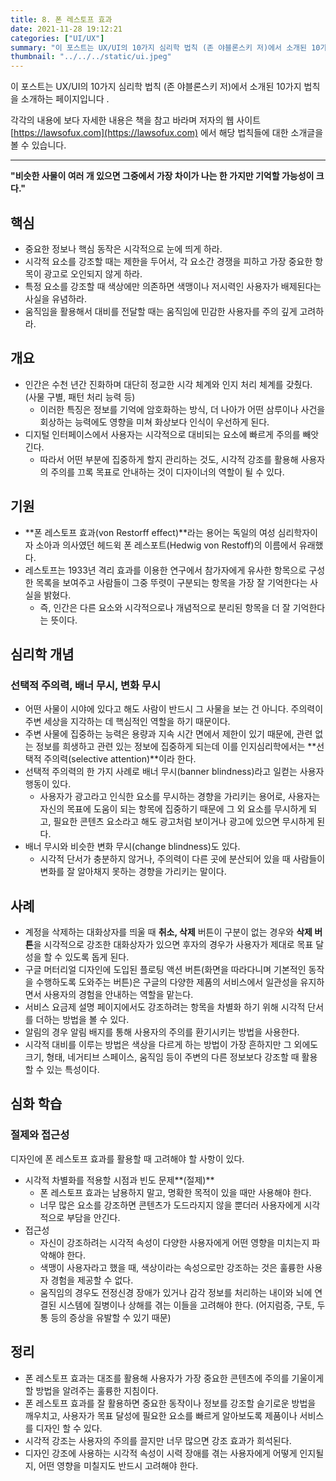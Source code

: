 ```yaml
---
title: 8. 폰 레스토프 효과
date: 2021-11-28 19:12:21
categories: ["UI/UX"]
summary: "이 포스트는 UX/UI의 10가지 심리학 법칙 (존 야블론스키 저)에서 소개된 10가지 법칙을 소개하는 페이지입니다."
thumbnail: "../../../static/ui.jpeg"
---
```


이 포스트는 UX/UI의 10가지 심리학 법칙 (존 야블론스키 저)에서 소개된 10가지 법칙을 소개하는 페이지입니다 .

각각의 내용에 보다 자세한 내용은 책을 참고 바라며 저자의 웹 사이트 [https://lawsofux.com](https://lawsofux.com) 에서 해당 법칙들에 대한 소개글을 볼 수 있습니다.

---

**"비슷한 사물이 여러 개 있으면 그중에서 가장 차이가 나는 한 가지만 기억할 가능성이 크다."**

## 핵심

- 중요한 정보나 핵심 동작은 시각적으로 눈에 띄게 하라.
- 시각적 요소를 강조할 때는 제한을 두어서, 각 요소간 경쟁을 피하고 가장 중요한 항목이 광고로 오인되지 않게 하라.
- 특정 요소를 강조할 때 색상에만 의존하면 색맹이나 저시력인 사용자가 배제된다는 사실을 유념하라.
- 움직임을 활용해서 대비를 전달할 때는 움직임에 민감한 사용자를 주의 깊게 고려하라.

## 개요

- 인간은 수천 년간 진화하며 대단히 정교한 시각 체계와 인지 처리 체계를 갖췄다. (사물 구별, 패턴 처리 능력 등)
  - 이러한 특징은 정보를 기억에 암호화하는 방식, 더 나아가 어떤 삼루이나 사건을 회상하는 능력에도 영향을 미쳐 화상보다 인식이 우선하게 된다.
- 디지털 인터페이스에서 사용자는 시각적으로 대비되는 요소에 빠르게 주의를 빼앗긴다.
  - 따라서 어떤 부분에 집중하게 할지 관리하는 것도, 시각적 강조를 활용해 사용자의 주의를 끄록 목표로 안내하는 것이 디자이너의 역할이 될 수 있다.

## 기원

- **폰 레스토프 효과(von Restorff effect)**라는 용어는 독일의 여성 심리학자이자 소아과 의사였던 헤드윅 폰 레스포트(Hedwig von Restoff)의 이름에서 유래했다.
- 레스토프는 1933년 격리 효과를 이용한 연구에서 참가자에게 유사한 항목으로 구성한 목록을 보여주고 사람들이 그중 뚜렷이 구분되는 항목을 가장 잘 기억한다는 사실을 밝혔다.
  - 즉, 인간은 다른 요소와 시각적으로나 개념적으로 분리된 항목을 더 잘 기억한다는 뜻이다.

## 심리학 개념

### 선택적 주의력, 배너 무시, 변화 무시

- 어떤 사물이 시야에 있다고 해도 사람이 반드시 그 사물을 보는 건 아니다. 주의력이 주변 세상을 지각하는 데 핵심적인 역할을 하기 때문이다.
- 주변 사물에 집중하는 능력은 용량과 지속 시간 면에서 제한이 있기 때문에, 관련 없는 정보를 희생하고 관련 있는 정보에 집중하게 되는데 이를 인지심리학에서는 **선택적 주의력(selective attention)**이라 한다.
- 선택적 주의력의 한 가지 사례로 배너 무시(banner blindness)라고 일컫는 사용자 행동이 있다.
  - 사용자가 광고라고 인식한 요소를 무시하는 경향을 가리키는 용어로, 사용자는 자신의 목표에 도움이 되는 항목에 집중하기 때문에 그 외 요소를 무시하게 되고, 필요한 콘텐츠 요소라고 해도 광고처럼 보이거나 광고에 있으면 무시하게 된다.
- 배너 무시와 비슷한 변화 무시(change blindness)도 있다.
  - 시각적 단서가 충분하지 않거나, 주의력이 다른 곳에 분산되어 있을 때 사람들이 변화를 잘 알아채지 못하는 경향을 가리키는 말이다.

## 사례

- 계정을 삭제하는 대화상자를 띄울 때 **취소, 삭제** 버튼이 구분이 없는 경우와 **삭제 버튼**을 시각적으로 강조한 대화상자가 있으면 후자의 경우가 사용자가 제대로 목표 달성을 할 수 있도록 돕게 된다.
- 구글 머터리얼 디자인에 도입된 플로팅 액션 버튼(화면을 따라다니며 기본적인 동작을 수행하도록 도와주는 버튼)은 구글의 다양한 제품의 서비스에서 일관성을 유지하면서 사용자의 경험을 안내하는 역할을 맡는다.
- 서비스 요금제 설명 페이지에서도 강조하려는 항목을 차별화 하기 위해 시각적 단서를 더하는 방법을 볼 수 있다.
- 알림의 경우 알림 배지를 통해 사용자의 주의를 환기시키는 방법을 사용한다.
- 시각적 대비를 이루는 방법은 색상을 다르게 하는 방법이 가장 흔하지만 그 외에도 크기, 형태, 네거티브 스페이스, 움직임 등이 주변의 다른 정보보다 강조할 때 활용할 수 있는 특성이다.

## 심화 학습

### 절제와 접근성

디자인에 폰 레스토프 효과를 활용할 때 고려해야 할 사항이 있다.

- 시각적 차별화를 적용할 시점과 빈도 문제**(절제)**
  - 폰 레스토프 효과는 남용하지 말고, 명확한 목적이 있을 때만 사용해야 한다.
  - 너무 많은 요소를 강조하면 콘텐츠가 도드라지지 않을 뿐더러 사용자에게 시각적으로 부담을 안긴다.
- 접근성
  - 자신이 강조하려는 시각적 속성이 다양한 사용자에게 어떤 영향을 미치는지 파악해야 한다.
  - 색맹이 사용자라고 했을 때, 색상이라는 속성으로만 강조하는 것은 훌륭한 사용자 경험을 제공할 수 없다.
  - 움직임의 경우도 전정신경 장애가 있거나 감각 정보를 처리하는 내이와 뇌에 연결된 시스템에 질병이나 상해를 겪는 이들을 고려해야 한다. (어지럼증, 구토, 두통 등의 증상을 유발할 수 있기 때문)

## 정리

- 폰 레스토프 효과는 대조를 활용해 사용자가 가장 중요한 콘텐츠에 주의를 기울이게 할 방법을 알려주는 훌륭한 지침이다.
- 폰 레스토프 효과를 잘 활용하면 중요한 동작이나 정보를 강조할 슬기로운 방법을 깨우치고, 사용자가 목표 달성에 필요한 요소를 빠르게 알아보도록 제품이나 서비스를 디자인 할 수 있다.
- 시각적 강조는 사용자의 주의를 끌지만 너무 많으면 강조 효과가 희석된다.
- 디자인 강조에 사용하는 시각적 속성이 시력 장애를 겪는 사용자에게 어떻게 인지될지, 어떤 영향을 미칠지도 반드시 고려해야 한다.

